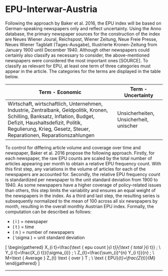 # EPU-Interwar-Austria

Following the approach by Baker et al. 2016, the EPU index will be based on German-speaking newspapers only and reflect uncertainty. Using the Anno database, the primary newspaper sources for the construction of the index are Neues Wiener Joural, Reichspost, Wiener Zeitung, Neue Freie Presse, Neues Wiener Tagblatt (Tages-Ausgabe), Illustrierte Kronen-Zeitung from January 1900 until December 1940. Although other newspapers could certainly also classify as necessary to consider, the above-mentioned newspapers were considered the most important ones [SOURCE]. To classify as relevant for EPU, at least one term of three categories must appear in the article. The categories for the terms are displayed in the table below.

| **Term - Economic**                                                                                     | **Term - Uncertainty**                   |
|---------------------------------------------------------------------------------------------------------|------------------------------------------|
| Wirtschaft, wirtschaftlich, Unternehmen, Industrie, Zentralbank, Geldpolitik, Kronen, Schilling, Banksatz, Inflation, Budget, Defizit, Haushaltsdefizit, Politik, Regulierung, Krieg, Gesetz, Steuer, Reparationen, Reparationszahlungen | Unsicherheiten, Unsicherheit, unischer |

To control for differing article volume and coverage over time and newspaper, Baker et al. 2016 propose the following approach. Firstly, for each newspaper, the raw EPU counts are scaled by the total number of articles appearing per month to obtain a relative EPU frequency count. With this first step, any variations in the volume of articles for each of the newspapers are accounted for. Secondly, the relative EPU frequency count is standardized per newspaper to the unit standard deviation from 1900 to 1940. As some newspapers have a higher coverage of policy-related issues than others, this step limits the variability and ensures an equal weight of the newspapers in the index. As a third and last step, the resulting series is subsequently normalized to the mean of 100 across all six newspapers by month, resulting in the overall monthly Austrian EPU index. Formally, the computation can be described as follows:

- \( i \) = newspaper
- \( t \) = time
- \( n \) = number of newspapers
- \( \sigma \) = unit standard deviation

\[
\begin{gathered}
X_{i t}=\frac{\text { epu count }_{i t}}{\text { total }_{i t}} ; \\
Y_{i t}=\frac{X_{i t}}{\sigma_{i}} ; \\
Z_{t}=\frac{\sum_{i}^{n} Y_{i t}}{n} ; \\
M=\text { Average } Z_{t} \text { over } T ; \\
\text { EPU}_{t}=\frac{Z_{t}}{M}
\end{gathered}
\]

---

